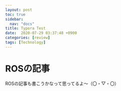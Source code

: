 ```yaml
---
layout: post
toc: true
sidebar:
  nav: "docs"
title: Typora Test
date:  2020-07-29 03:37:48 +0900
categories: [review]
tags: [Technology]
---
```






# ROSの記事

ROSの記事も書こうかなって思ってるよ～（〇・▽・〇）

